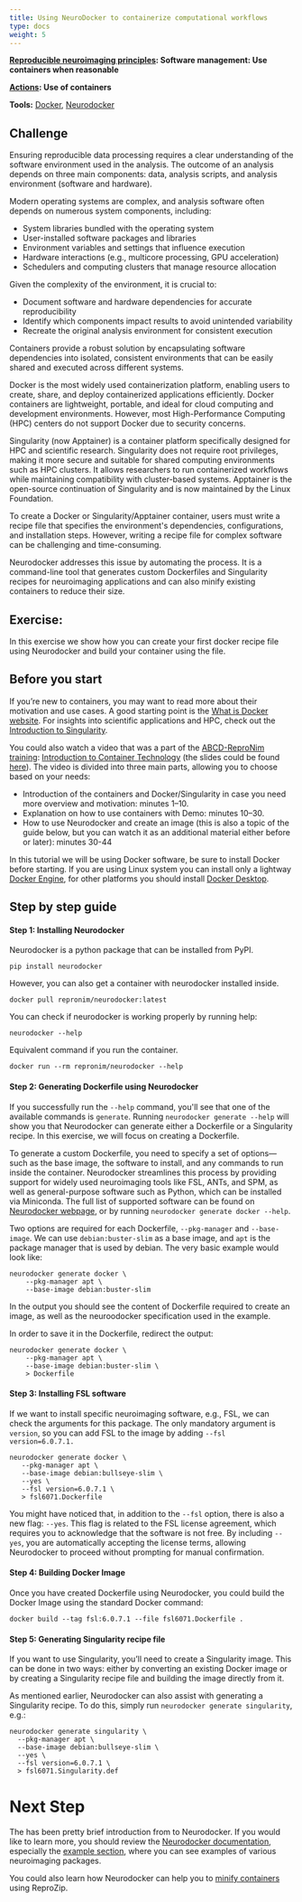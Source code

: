 ```yaml
---
title: Using NeuroDocker to containerize computational workflows
type: docs
weight: 5
---
```


[**Reproducible neuroimaging principles**](/about/principles/#repronims-four-core-principles)**: Software management: Use containers when reasonable**

[**Actions**](/about/principles/#repronims-four-core-actions)**:  Use of containers**

**Tools:** [Docker](https://docs.docker.com/), [Neurodocker](/resources/tools/neurodocker/)

## Challenge

Ensuring reproducible data processing requires a clear understanding of the software environment used in the analysis.
The outcome of an analysis depends on three main components: data, analysis scripts, and analysis environment (software and hardware).

Modern operating systems are complex, and analysis software often depends on numerous system components, including:

- System libraries bundled with the operating system
- User-installed software packages and libraries
- Environment variables and settings that influence execution
- Hardware interactions (e.g., multicore processing, GPU acceleration)
- Schedulers and computing clusters that manage resource allocation

Given the complexity of the environment, it is crucial to:

- Document software and hardware dependencies for accurate reproducibility
- Identify which components impact results to avoid unintended variability
- Recreate the original analysis environment for consistent execution

Containers provide a robust solution by encapsulating software dependencies into isolated, consistent environments that can be easily shared and executed across different systems.

Docker is the most widely used containerization platform, enabling users to create, share, and deploy containerized applications efficiently.
Docker containers are lightweight, portable, and ideal for cloud computing and development environments.
However, most High-Performance Computing (HPC) centers do not support Docker due to security concerns.

Singularity (now Apptainer) is a container platform specifically designed for HPC and scientific research.
Singularity does not require root privileges, making it more secure and suitable for shared computing environments such as HPC clusters.
It allows researchers to run containerized workflows while maintaining compatibility with cluster-based systems.
Apptainer is the open-source continuation of Singularity and is now maintained by the Linux Foundation.

To create a Docker or Singularity/Apptainer container, users must write a recipe file that specifies the environment's dependencies, configurations, and installation steps.
However, writing a recipe file for complex software can be challenging and time-consuming.

Neurodocker addresses this issue by automating the process.
It is a command-line tool that generates custom Dockerfiles and Singularity recipes for neuroimaging applications and can also minify existing containers to reduce their size.

## Exercise:

In this exercise we show how you can create your first docker recipe file using Neurodocker and build your container using the file.

## Before you start

If you’re new to containers, you may want to read more about their motivation and use cases.
A good starting point is the [What is Docker website](https://docs.docker.com/get-started/docker-overview/).
For insights into scientific applications and HPC, check out the [Introduction to Singularity](https://apptainer.org/user-docs/master/introduction.html).

You could also watch a video that was a part of the [ABCD-ReproNim training](https://www.abcd-repronim.org/index.html): [Introduction to Container Technology](https://www.youtube.com/watch?v=UHw-DVgm-pE) (the slides could be found [here](https://drive.google.com/file/d/1lRfo30076maHOPLd4M2TMvRfB833mELI/view)).
The video is divided into three main parts, allowing you to choose based on your needs:

- Introduction of the containers and Docker/Singularity in case you need more overview and motivation: minutes 1–10.
- Explanation on how to use containers with Demo: minutes 10–30.
- How to use Neurodocker and create an image (this is also a topic of the guide below, but you can watch it as an additional material either before or later): minutes 30-44

In this tutorial we will be using Docker software, be sure to install Docker before starting.
If you are using Linux system you can install only a lightway [Docker Engine](https://docs.docker.com/engine/), for other platforms you should install [Docker Desktop](https://docs.docker.com/desktop/).

## Step by step guide

#### **Step 1: Installing Neurodocker**

Neurodocker is a python package that can be installed from PyPI.

```
pip install neurodocker
```

However, you can also get a container with neurodocker installed inside.

```
docker pull repronim/neurodocker:latest
```

You can check if neurodocker is working properly by running help:

```
neurodocker --help
```

Equivalent command if you run the container.

```
docker run --rm repronim/neurodocker --help
```

#### **Step 2: Generating Dockerfile using Neurodocker**

If you successfully run the `--help` command, you'll see that one of the available commands is `generate`.
Running `neurodocker generate --help` will show you that Neurodocker can generate either a Dockerfile or a Singularity recipe.
In this exercise, we will focus on creating a Dockerfile.

To generate a custom Dockerfile, you need to specify a set of options—such as the base image, the software to install, and any commands to run inside the container.
Neurodocker streamlines this process by providing support for widely used neuroimaging tools like FSL, ANTs, and SPM, as well as general-purpose software such as Python, which can be installed via Miniconda.
The full list of supported software can be found on [Neurodocker webpage](https://www.repronim.org/neurodocker/user_guide/cli.html#neurodocker-generate-docker), or by running `neurodocker generate docker --help`.

Two options are required for each Dockerfile, `--pkg-manager` and `--base-image`.
We can use `debian:buster-slim` as a base image, and `apt` is the package manager that is used by debian.
The very basic example would look like:

```
neurodocker generate docker \
    --pkg-manager apt \
    --base-image debian:buster-slim
```

In the output you should see the content of Dockerfile required to create an image, as well as the neuroodocker specification used in the example.

In order to save it in the Dockerfile, redirect the output:

```
neurodocker generate docker \
    --pkg-manager apt \
    --base-image debian:buster-slim \
    > Dockerfile
```

#### **Step 3: Installing FSL software**

If we want to install specific neuroimaging software, e.g., FSL, we can check the arguments for this package.
The only mandatory argument is `version`, so you can add FSL to the image by adding `--fsl version=6.0.7.1.`

```
neurodocker generate docker \
   --pkg-manager apt \
   --base-image debian:bullseye-slim \
   --yes \
   --fsl version=6.0.7.1 \
   > fsl6071.Dockerfile
```

You might have noticed that, in addition to the `--fsl` option, there is also a new flag: `--yes`.
This flag is related to the FSL license agreement, which requires you to acknowledge that the software is not free.
By including `--yes`, you are automatically accepting the license terms, allowing Neurodocker to proceed without prompting for manual confirmation.

#### **Step 4: Building Docker Image**

Once you have created Dockerfile using Neurodocker, you could build the Docker Image using the standard Docker command:

```
docker build --tag fsl:6.0.7.1 --file fsl6071.Dockerfile .
```

#### **Step 5: Generating Singularity recipe file**

If you want to use Singularity, you’ll need to create a Singularity image.
This can be done in two ways: either by converting an existing Docker image or by creating a Singularity recipe file and building the image directly from it.

As mentioned earlier, Neurodocker can also assist with generating a Singularity recipe.
To do this, simply run `neurodocker generate singularity`, e.g.:

```
neurodocker generate singularity \
  --pkg-manager apt \
  --base-image debian:bullseye-slim \
  --yes \
  --fsl version=6.0.7.1 \
  > fsl6071.Singularity.def
```

# Next Step

The has been pretty brief introduction from to Neurodocker.
If you would like to learn more, you should review the [Neurodocker documentation](https://www.repronim.org/neurodocker/index.html), especially the [example section](https://www.repronim.org/neurodocker/user_guide/examples.html), where you can see examples of various neuroimaging packages.

You could also learn how Neurodocker can help you to [minify containers](https://www.repronim.org/neurodocker/user_guide/minify.html) using ReproZip.
